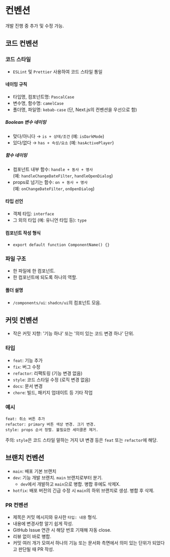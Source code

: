 # 컨벤션

개발 진행 중 추가 및 수정 가능.

## 코드 컨벤션

### 코드 스타일

- `ESLint` 및 `Prettier` 사용하여 코드 스타일 통일

#### 네이밍 규칙

- 타입명, 컴포넌트명: `PascalCase`
- 변수명, 함수명: `camelCase`
- 폴더명, 파일명: `kebab-case` (단, Next.js의 컨벤션을 우선으로 함)

##### Boolean 변수 네이밍

- 맞다/아니다 → `is + 상태/조건` (예: `isDarkMode`)
- 있다/없다 → `has + 속성/요소` (예: `hasActivePlayer`)

##### 함수 네이밍

- 컴포넌트 내부 함수: `handle + 동사 + 명사`  
  (예: `handleChangeDateFilter`, `handleOpenDialog`)
- props로 넘기는 함수: `on + 동사 + 명사`  
  (예: `onChangeDateFilter`, `onOpenDialog`)

#### 타입 선언

- 객체 타입: `interface`
- 그 외의 타입 (예: 유니언 타입 등): `type`

#### 컴포넌트 작성 형식

- `export default function ComponentName() {}`

### 파일 구조

- 한 파일에 한 컴포넌트.
- 한 컴포넌트에 되도록 하나의 역할.

#### 폴더 설명

- `/components/ui`: `shadcn/ui`의 컴포넌트 모음.

## 커밋 컨벤션

- 작은 커밋 지향: '기능 하나' 또는 '의미 있는 코드 변경 하나' 단위.

### 타입

- `feat`: 기능 추가
- `fix`: 버그 수정
- `refactor`: 리팩토링 (기능 변경 없음)
- `style`: 코드 스타일 수정 (로직 변경 없음)
- `docs`: 문서 변경
- `chore`: 빌드, 패키지 업데이트 등 기타 작업

### 예시

```
feat: 취소 버튼 추가
refactor: primary 버튼 색상 변경. 크기 변경.
style: props 순서 정렬. 불필요한 세미콜론 제거.
```

주의: `style`은 코드 스타일 말하는 거지 UI 변경 등은 `feat` 또는 `refactor`에 해당.

## 브랜치 컨벤션

- `main`: 배포 기본 브랜치
- `dev`: 기능 개발 브랜치. `main` 브랜치로부터 분기.
  - `dev`에서 개발하고 `main`으로 병합. 병합 후에도 삭제X.
- `hotfix`: 배포 버전의 긴급 수정 시 `main`의 하위 브랜치로 생성. 병합 후 삭제.

### PR 컨벤션

- 제목은 커밋 메시지와 유사한 `타입: 내용` 형식.
- 내용에 변경사항 알기 쉽게 작성.
- GitHub Issue 연관 시 해당 번호 기재해 자동 close.
- 리뷰 없이 바로 병합.
- 커밋 여러 개가 모여서 하나의 기능 또는 문서화 측면에서 의미 있는 단위가 되었다고 판단될 때 PR 작성.
